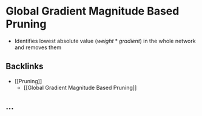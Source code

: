 # Global Gradient Magnitude Based Pruning
- Identifies lowest absolute value $(weight*gradient)$ in the whole network and removes them



## Backlinks
* [[Pruning]]
	* [[Global Gradient Magnitude Based Pruning]]

## ...